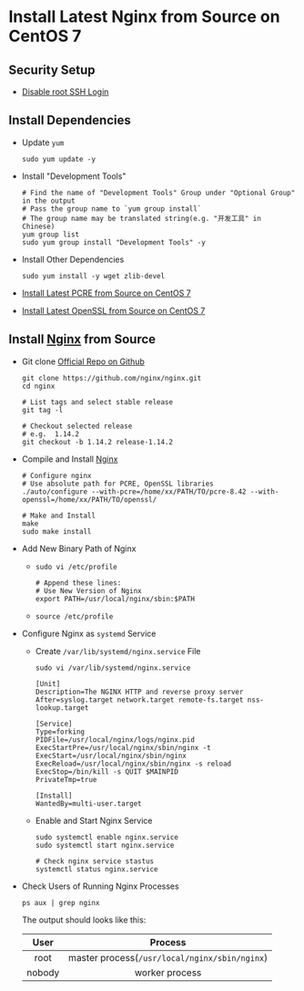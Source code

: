 # Install Latest Nginx from Source on CentOS 7

## Security Setup
* [Disable root SSH Login](https://github.com/northbright/Notes/blob/master/Linux/ssh/disable-root-ssh-login.md)

## Install Dependencies
* Update `yum`
   
      sudo yum update -y

* Install "Development Tools"
   
      # Find the name of "Development Tools" Group under "Optional Group" in the output
      # Pass the group name to `yum group install` 
      # The group name may be translated string(e.g. "开发工具" in Chinese)
      yum group list
      sudo yum group install "Development Tools" -y

* Install Other Dependencies
      
      sudo yum install -y wget zlib-devel

* [Install Latest PCRE from Source on CentOS 7](https://github.com/northbright/Notes/blob/master/pcre/install-latest-pcre-from-source-on-centos-7.md) 
* [Install Latest OpenSSL from Source on CentOS 7](https://github.com/northbright/Notes/blob/master/openssl/install-latest-openssl-from-source-on-centos-7.md)
   
## Install [Nginx](http://nginx.org/) from Source
* Git clone [Official Repo on Github](https://github.com/nginx/nginx)
      
      git clone https://github.com/nginx/nginx.git
      cd nginx

      # List tags and select stable release
      git tag -l
      
      # Checkout selected release
      # e.g.  1.14.2
      git checkout -b 1.14.2 release-1.14.2

* Compile and Install [Nginx](http://nginx.org/)

      # Configure nginx
      # Use absolute path for PCRE, OpenSSL libraries
      ./auto/configure --with-pcre=/home/xx/PATH/TO/pcre-8.42 --with-openssl=/home/xx/PATH/TO/openssl/

      # Make and Install
      make
      sudo make install
      
* Add New Binary Path of Nginx
  * `sudo vi /etc/profile`

        # Append these lines:
        # Use New Version of Nginx
        export PATH=/usr/local/nginx/sbin:$PATH

  * `source /etc/profile`

* Configure Nginx as `systemd` Service
  * Create `/var/lib/systemd/nginx.service` File

        sudo vi /var/lib/systemd/nginx.service

        [Unit]
        Description=The NGINX HTTP and reverse proxy server
        After=syslog.target network.target remote-fs.target nss-lookup.target

        [Service]
        Type=forking
        PIDFile=/usr/local/nginx/logs/nginx.pid
        ExecStartPre=/usr/local/nginx/sbin/nginx -t
        ExecStart=/usr/local/nginx/sbin/nginx
        ExecReload=/usr/local/nginx/sbin/nginx -s reload
        ExecStop=/bin/kill -s QUIT $MAINPID
        PrivateTmp=true

        [Install]
        WantedBy=multi-user.target

  * Enable and Start Nginx Service
  
        sudo systemctl enable nginx.service
        sudo systemctl start nginx.service
        
        # Check nginx service stastus
        systemctl status nginx.service

* Check Users of Running Nginx Processes

      ps aux | grep nginx

    The output should looks like this:

    | User | Process |
    | :--: | :--: |
    | root | master process(`/usr/local/nginx/sbin/nginx`) |
    | nobody | worker process |
